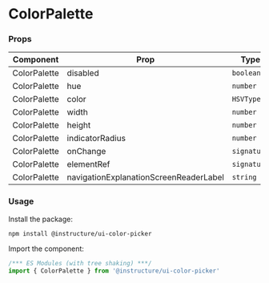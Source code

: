 # ColorPalette



### Props

| Component | Prop | Type | Required | Default | Description |
|-----------|------|------|----------|---------|-------------|
| ColorPalette | disabled | `boolean` | No | - |  |
| ColorPalette | hue | `number` | Yes | - |  |
| ColorPalette | color | `HSVType` | Yes | - |  |
| ColorPalette | width | `number` | Yes | - |  |
| ColorPalette | height | `number` | Yes | - |  |
| ColorPalette | indicatorRadius | `number` | Yes | - |  |
| ColorPalette | onChange | `signature` | Yes | - |  |
| ColorPalette | elementRef | `signature` | No | - |  |
| ColorPalette | navigationExplanationScreenReaderLabel | `string` | Yes | - |  |

### Usage

Install the package:

```shell
npm install @instructure/ui-color-picker
```

Import the component:

```javascript
/*** ES Modules (with tree shaking) ***/
import { ColorPalette } from '@instructure/ui-color-picker'
```

